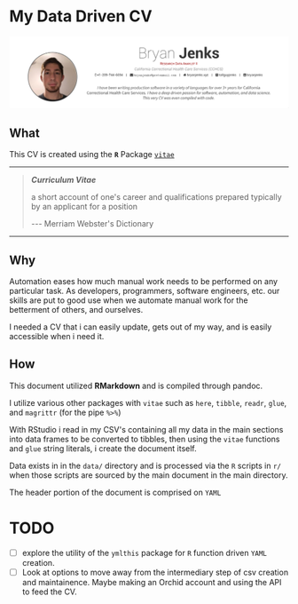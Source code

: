 # My Data Driven CV

![](./img/cvPreview.png)

## What

This CV is created using the **`R`** Package [`vitae`](https://github.com/mitchelloharawild/vitae)

---

> _**Curriculum Vitae**_
>
> a short account of one's career and qualifications prepared typically by an applicant for a position
>
> --- Merriam Webster's Dictionary

---


## Why

Automation eases how much manual work needs to be performed on any particular task. As developers, programmers, software engineers, etc. our skills are put to good use when we automate manual work for the betterment of others, and ourselves.

I needed a CV that i can easily update, gets out of my way, and is easily accessible when i need it.

## How

This document utilized **RMarkdown** and is compiled through pandoc.

I utilize various other packages with `vitae` such as `here`, `tibble`, `readr`, `glue`, and `magrittr` (for the pipe _`%>%`_)

With RStudio i read in my CSV's containing all my data in the main sections into data frames to be converted to tibbles, then using the `vitae` functions and `glue` string literals, i create the document itself.

Data exists in in the `data/` directory and is processed via the `R` scripts in `r/` when those scripts are sourced by the main document in the main directory.

The header portion of the document is comprised on `YAML`

# TODO

- [ ] explore the utility of the `ymlthis` package for `R` function driven `YAML` creation.
- [ ] Look at options to move away from the intermediary step of csv creation and maintainence. Maybe making an Orchid account and using the API to feed the CV.
